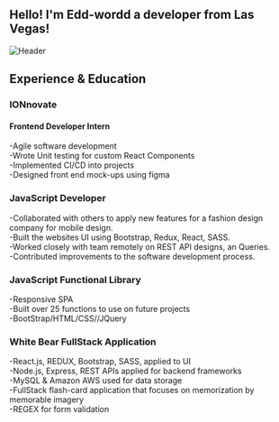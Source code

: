 ## Hello! I'm Edd-wordd a developer from Las Vegas!

![Header](https://user-images.githubusercontent.com/37232882/110234972-3d3c4200-7ee2-11eb-8646-b73d00f148ef.png)


## Experience & Education

### IONnovate 
#### Frontend Developer Intern
-Agile software development<br/>
-Wrote Unit testing for custom React Components<br/>
-Implemented CI/CD into projects<br/>
-Designed front end mock-ups using figma

### JavaScript Developer
-Collaborated with others to apply new features for a fashion design company for mobile design.<br/>
-Built the websites UI using Bootstrap, Redux, React, SASS.<br/>
-Worked closely with team remotely on REST API designs, an Queries.<br/>
-Contributed improvements to the software development process.

### JavaScript Functional Library
-Responsive SPA<br/>
-Built over 25 functions to use on future projects<br/>
-BootStrap/HTML/CSS//JQuery

### White Bear FullStack Application
-React.js, REDUX, Bootstrap, SASS, applied to UI<br/>
-Node.js, Express, REST APIs applied for backend frameworks<br/>
-MySQL & Amazon AWS used for data storage<br/>
-FullStack flash-card application that focuses on memorization by memorable imagery<br/>
-REGEX for form validation
